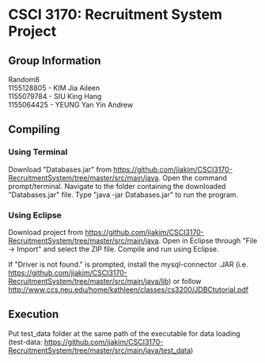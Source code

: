 # CSCI 3170: Recruitment System Project

## Group Information
Random8  
1155128805 - KIM Jia Aileen  
1155079784 - SIU King Hang  
1155064425 - YEUNG Yan Yin Andrew


## Compiling
### Using Terminal
Download "Databases.jar" from https://github.com/jiakim/CSCI3170-RecruitmentSystem/tree/master/src/main/java.
Open the command prompt/terminal. Navigate to the folder containing the downloaded "Databases.jar" file.
Type "java -jar Databases.jar" to run the program.

### Using Eclipse
Download project from https://github.com/jiakim/CSCI3170-RecruitmentSystem/tree/master/src/main/java.
Open in Eclipse through "File -> Import" and select the ZIP file.
Compile and run using Eclipse.

If "Driver is not found." is prompted, install the mysql-connector .JAR
(i.e. https://github.com/jiakim/CSCI3170-RecruitmentSystem/tree/master/src/main/java/lib)
or follow http://www.ccs.neu.edu/home/kathleen/classes/cs3200/JDBCtutorial.pdf

## Execution
Put test_data folder at the same path of the executable for data loading
(test-data: https://github.com/jiakim/CSCI3170-RecruitmentSystem/tree/master/src/main/java/test_data)
